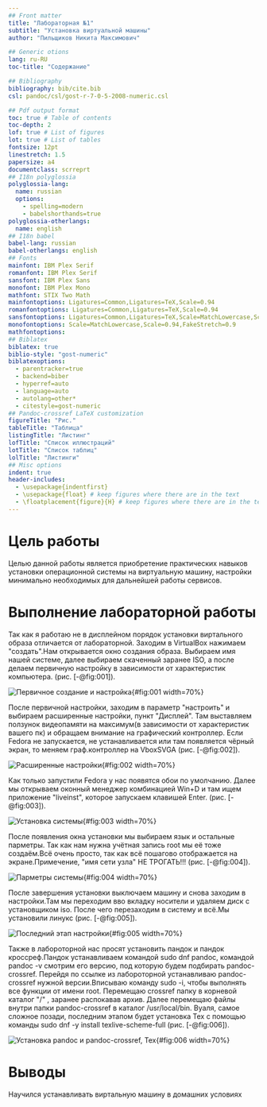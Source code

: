 ```yaml
---
## Front matter
title: "Лабораторная №1"
subtitle: "Установка виртуальной машины"
author: "Пильщиков Никита Максимович"

## Generic otions
lang: ru-RU
toc-title: "Содержание"

## Bibliography
bibliography: bib/cite.bib
csl: pandoc/csl/gost-r-7-0-5-2008-numeric.csl

## Pdf output format
toc: true # Table of contents
toc-depth: 2
lof: true # List of figures
lot: true # List of tables
fontsize: 12pt
linestretch: 1.5
papersize: a4
documentclass: scrreprt
## I18n polyglossia
polyglossia-lang:
  name: russian
  options:
	- spelling=modern
	- babelshorthands=true
polyglossia-otherlangs:
  name: english
## I18n babel
babel-lang: russian
babel-otherlangs: english
## Fonts
mainfont: IBM Plex Serif
romanfont: IBM Plex Serif
sansfont: IBM Plex Sans
monofont: IBM Plex Mono
mathfont: STIX Two Math
mainfontoptions: Ligatures=Common,Ligatures=TeX,Scale=0.94
romanfontoptions: Ligatures=Common,Ligatures=TeX,Scale=0.94
sansfontoptions: Ligatures=Common,Ligatures=TeX,Scale=MatchLowercase,Scale=0.94
monofontoptions: Scale=MatchLowercase,Scale=0.94,FakeStretch=0.9
mathfontoptions:
## Biblatex
biblatex: true
biblio-style: "gost-numeric"
biblatexoptions:
  - parentracker=true
  - backend=biber
  - hyperref=auto
  - language=auto
  - autolang=other*
  - citestyle=gost-numeric
## Pandoc-crossref LaTeX customization
figureTitle: "Рис."
tableTitle: "Таблица"
listingTitle: "Листинг"
lofTitle: "Список иллюстраций"
lotTitle: "Список таблиц"
lolTitle: "Листинги"
## Misc options
indent: true
header-includes:
  - \usepackage{indentfirst}
  - \usepackage{float} # keep figures where there are in the text
  - \floatplacement{figure}{H} # keep figures where there are in the text
---
```


# Цель работы

Целью данной работы является приобретение практических навыков установки операционной системы на виртуальную машину, настройки минимально необходимых для дальнейшей работы сервисов.

# Выполнение лабораторной работы

Так как я работаю не в дисплейном порядок установки виртального образа отличается от лабораторной. Заходим в VirtualBox нажимаем "создать".Нам открывается окно создания образа. Выбираем имя нашей системе, далее выбираем скаченный заранее ISO, а после делаем первичную настройку в зависимости от характеристик компьютера. (рис. [-@fig:001]).

![Первичное создание и настройка](image/1.jpg){#fig:001 width=70%}

После первичной настройки, заходим в параметр "настроить" и выбираем расширенные настройки, пункт "Дисплей". Там выставляем ползунок видеопамяти на максимум(в зависимости от характеристик вашего пк) и обращаем внимание на графический контроллер. Если Fedora не запускается, не устанавливается или там появляется чёрный экран, то меняем граф.контроллер на VboxSVGA (рис. [-@fig:002]).

![Расширенные настройки](image/b.jpg){#fig:002 width=70%}

Как только запустили Fedora у нас появятся обои по умолчанию. Далее мы открываем оконный менеджер комбинацией Win+D и там ищем приложение "liveinst", которое запускаем клавишей Enter.  (рис. [-@fig:003]).

![Установка системы](3.jpg){#fig:003 width=70%}

 После появления окна установки мы выбираем язык и остальные парметры. Так как нам нужна учётная запись root мы её тоже создаём.Всё очень просто, так как всё пошагово отображается на экране.Примечение, "имя сети узла" НЕ ТРОГАТЬ!!! (рис. [-@fig:004]).

![Парметры системы](image/d.jpg){#fig:004 width=70%}

После завершения установки выключаем машину и снова заходим в настройки.Там мы переходим вво вкладку носители и удаляем диск с установщиком iso. После чего перезаходим в систему и всё.Мы установили линукс (рис. [-@fig:005]).

![Последний этап настройки](image/e.jpg){#fig:005 width=70%}

Также в лабороторной нас просят установить пандок и пандок кроссреф.Пандок устанавливаем командой sudo dnf pandoc, командой pandoc -v смотрим его версию, под которую будем подбирать pandoc-crossref. Перейдя по ссылке из лабороторной устанавливаю pandoc-crossref нужной версии.Вписываю команду sudo -i, чтобы выполнять все функции от имени root. Перемещаю crossref  папку в корневой каталог "/" , заранее распокавав архив. Далее перемещаю файлы внутри папки pandoc-crossref в каталог /usr/local/bin. Вуаля, самое сложное позади, последним этапом будет установка Tex c помощью команды sudo dnf -y install texlive-scheme-full (рис. [-@fig:006]).

![Установка pandoc и pandoc-crossref, Tex](image/f.jpg){#fig:006 width=70%}


# Выводы

Научился устанавливать виртальную машину в домашних условиях


